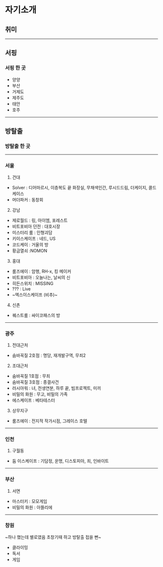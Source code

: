 # 자기소개

## 취미
-------
## 서핑
### 서핑 한 곳
 - 양양
 - 부산
 - 거제도
 - 제주도
 - 태안
 - 호주
----
## 방탈출
### 방탈출 한 곳
----------
### 서울
  1. 건대
  - Solver : 디어마르시, 이층복도 끝 화장실, 무채색인간, 루시드드림, 더케이지, 콜드케이스
  - 머더파커 : 동창회
  2. 강남
  - 제로월드 : 링, 아이엠, 포레스트
  - 비트포비아 던전 : 대호시장
  - 미스터리 룸 : 인형괴담
  - 키이스케이프 : 네드, US
  - 코드케이 : 거울의 방
  - 황금열쇠 :NOMON
  3. 홍대
  - 룸즈에이 : 암행, RH-x, 킹 메이커
  - 비트포비아 : 오늘나는, 날씨의 신
  - 히든스위치 : MISSING
  - ??? : Live
  - ~엑스이스케이프 (비추)~
  4. 신촌
  - 퀘스트룸 : 싸이코패스의 방
------    
### 광주
  1. 전대근처
  - 숨바꼭질 2호점 : 명당, 재개발구역, 무죄2
  2. 조대근처
  - 숨바꼭질 1호점 : 무죄
  - 숨바꼭질 3호점 : 종결사건
  - 러시아워 : 녀, 전생연분, 하루 끝, 빔프로젝트, 미끼
  - 비밀의 화원 : 무고, 비밀의 가족
  - 에스케이프 : 베타테스터
  3. 상무지구
  - 룸즈에이 : 전지적 작가시점, 그레이스 호텔
---------
### 인천
  1. 구월동
  - 둠 이스케이프 : 기담정, 운명, 디스토피아, 죄, 인바이트
-----
### 부산
  1. 서면
  - 마스터키 : 모모게임
  - 비밀의 화원 : 아뜰리에
-----
### 창원
  ~하나 했는데 별로였음 초창기때 하고 방탈출 접을 뻔~


 - 클라이밍
 - 독서
 - 게임

###